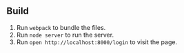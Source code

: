 ## Build

1. Run `webpack` to bundle the files.
2. Run `node server` to run the server.
3. Run `open http://localhost:8000/login` to visit the page.
